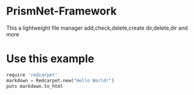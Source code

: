 # PrismNet-Framework
This a lightweight file manager add,check,delete,create dir,delete,dir and more
# Use this example
```python
require 'redcarpet'
markdown = Redcarpet.new("Hello World!")
puts markdown.to_html
```
